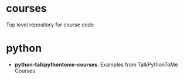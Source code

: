 # courses
Top level repository for course code

# python
* __python-talkpythontome-courses__: Examples from TalkPythonToMe Courses


